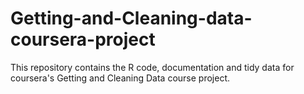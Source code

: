# Getting-and-Cleaning-data-coursera-project
This repository contains the R code, documentation and tidy data for coursera's Getting and Cleaning Data course project.
